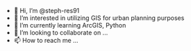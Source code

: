 - 👋 Hi, I’m @steph-res91
- 👀 I’m interested in utilizing GIS for urban planning purposes
- 🌱 I’m currently learning ArcGIS, Python
- 💞️ I’m looking to collaborate on ...
- 📫 How to reach me ...

<!---
steph-res91/steph-res91 is a ✨ special ✨ repository because its `README.md` (this file) appears on your GitHub profile.
You can click the Preview link to take a look at your changes.
--->
